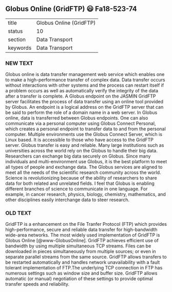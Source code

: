 ## Globus Online (GridFTP) :smiley: Fa18-523-74


|          |                             |
| -------- | --------------------------- |
| title    | Globus Online (GridFTP)     | 
| status   | 10                          |
| section  | Data Transport              |
| keywords | Data Transport              |

### NEW TEXT
Globus online is data transfer management web service which enables one to make a high-performance transfer of complex data. Data transfer occurs without interactions with other systems and the process can restart itself if a problem occurs as well as automatically verify the integrity of the data after a transfer is complete. A Globus endpoint on the JASMIN GridFTP server facilitates the process of data transfer using an online tool provided by Globus. An endpoint is a logical address on the GridFTP server that can be said to perform the role of a domain name in a web server. In Globus online, data is transferred between Globus endpoints. One can also communicate via a personal computer using Globus Connect Personal, which creates a personal endpoint to transfer data to and from the personal computer. Multiple environments use the Globus Connect Server, which is Linux based. It is accessible to those who have access to the GridFTP server. 
Globus transfer is easy and reliable. Many large institutions such as universities across the world rely on the Globus to handle their big data. Researchers can exchange big data securely on Globus. Since many individuals and multi-environment use Globus, it is the best platform to meet all types of people and exchange data. The Globus services are aligned to meet all the needs of the scientific research community across the world. Science is revolutionizing because of the ability of researchers to share data for both related and unrelated fields. I feel that Globus is enabling different branches of science to communicate in one language. For example, in cancer research, physics, biology, chemistry, mathematics, and other disciplines easily interchange data to steer research.





### OLD TEXT
GridFTP is a enhancement on the File Tranfer Protocol (FTP) which
provides high-performance, secure and reliable data transfer for
high-bandwidth wide-area networks. The most widely used implementation
of GridFTP is Globus Online [@www-GlobusOnline]. GridFTP achieves
efficient use of bandwidth by using multiple simultaneous TCP streams.
Files can be downloaded in pieces simultaneously from multiple
sources; or even in separate parallel streams from the same
source. GridFTP allows transfers to be restarted automatically and
handles network unavailability with a fault tolerant implementation of
FTP.The underlying TCP connection in FTP has numerous settings such as
window size and buffer size. GridFTP allows automatic (or manual)
negotiation of these settings to provide optimal transfer speeds and
reliability.




